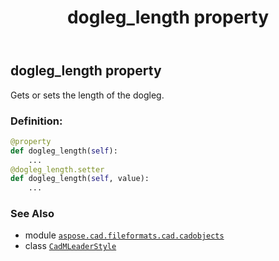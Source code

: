 ﻿---
title: dogleg_length property
second_title: Aspose.CAD for Python via .NET API References
description: 
type: docs
weight: 310
url: /python-net/aspose.cad.fileformats.cad.cadobjects/cadmleaderstyle/dogleg_length/
is_root: false
---

## dogleg_length property


Gets or sets the length of the dogleg.
### Definition:
```python
@property
def dogleg_length(self):
    ...
@dogleg_length.setter
def dogleg_length(self, value):
    ...
```

### See Also
* module [`aspose.cad.fileformats.cad.cadobjects`](../../)
* class [`CadMLeaderStyle`](/cad/python-net/aspose.cad.fileformats.cad.cadobjects/cadmleaderstyle)
